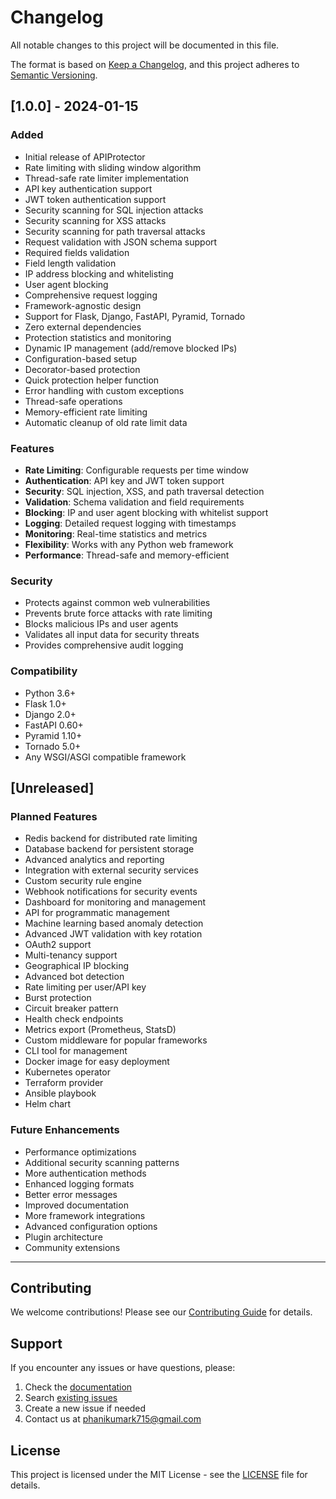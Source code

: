# Changelog

All notable changes to this project will be documented in this file.

The format is based on [Keep a Changelog](https://keepachangelog.com/en/1.0.0/),
and this project adheres to [Semantic Versioning](https://semver.org/spec/v2.0.0.html).

## [1.0.0] - 2024-01-15

### Added
- Initial release of APIProtector
- Rate limiting with sliding window algorithm
- Thread-safe rate limiter implementation
- API key authentication support
- JWT token authentication support
- Security scanning for SQL injection attacks
- Security scanning for XSS attacks
- Security scanning for path traversal attacks
- Request validation with JSON schema support
- Required fields validation
- Field length validation
- IP address blocking and whitelisting
- User agent blocking
- Comprehensive request logging
- Framework-agnostic design
- Support for Flask, Django, FastAPI, Pyramid, Tornado
- Zero external dependencies
- Protection statistics and monitoring
- Dynamic IP management (add/remove blocked IPs)
- Configuration-based setup
- Decorator-based protection
- Quick protection helper function
- Error handling with custom exceptions
- Thread-safe operations
- Memory-efficient rate limiting
- Automatic cleanup of old rate limit data

### Features
- **Rate Limiting**: Configurable requests per time window
- **Authentication**: API key and JWT token support
- **Security**: SQL injection, XSS, and path traversal detection
- **Validation**: Schema validation and field requirements
- **Blocking**: IP and user agent blocking with whitelist support
- **Logging**: Detailed request logging with timestamps
- **Monitoring**: Real-time statistics and metrics
- **Flexibility**: Works with any Python web framework
- **Performance**: Thread-safe and memory-efficient

### Security
- Protects against common web vulnerabilities
- Prevents brute force attacks with rate limiting
- Blocks malicious IPs and user agents
- Validates all input data for security threats
- Provides comprehensive audit logging

### Compatibility
- Python 3.6+
- Flask 1.0+
- Django 2.0+
- FastAPI 0.60+
- Pyramid 1.10+
- Tornado 5.0+
- Any WSGI/ASGI compatible framework

## [Unreleased]

### Planned Features
- Redis backend for distributed rate limiting
- Database backend for persistent storage
- Advanced analytics and reporting
- Integration with external security services
- Custom security rule engine
- Webhook notifications for security events
- Dashboard for monitoring and management
- API for programmatic management
- Machine learning based anomaly detection
- Advanced JWT validation with key rotation
- OAuth2 support
- Multi-tenancy support
- Geographical IP blocking
- Advanced bot detection
- Rate limiting per user/API key
- Burst protection
- Circuit breaker pattern
- Health check endpoints
- Metrics export (Prometheus, StatsD)
- Custom middleware for popular frameworks
- CLI tool for management
- Docker image for easy deployment
- Kubernetes operator
- Terraform provider
- Ansible playbook
- Helm chart

### Future Enhancements
- Performance optimizations
- Additional security scanning patterns
- More authentication methods
- Enhanced logging formats
- Better error messages
- Improved documentation
- More framework integrations
- Advanced configuration options
- Plugin architecture
- Community extensions

---

## Contributing

We welcome contributions! Please see our [Contributing Guide](CONTRIBUTING.md) for details.

## Support

If you encounter any issues or have questions, please:
1. Check the [documentation](https://apiprotector.readthedocs.io/)
2. Search [existing issues](https://github.com/phanikumar715/apiprotector/issues)
3. Create a new issue if needed
4. Contact us at phanikumark715@gmail.com

## License

This project is licensed under the MIT License - see the [LICENSE](LICENSE) file for details.